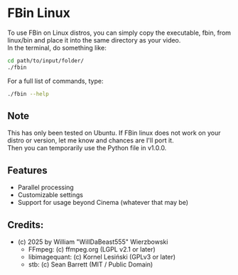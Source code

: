 # FBin Linux  
To use FBin on Linux distros, you can simply copy the executable, fbin, from linux/bin and place it into the same directory as your video.  
In the terminal, do something like:  
```bash  
cd path/to/input/folder/
./fbin
```
For a full list of commands, type:  
```bash
./fbin --help
```
## Note
This has only been tested on Ubuntu. If FBin linux does not work on your distro or version, let me know and chances are I'll port it.  
Then you can temporarily use the Python file in v1.0.0. 
## Features
* Parallel processing  
* Customizable settings
* Support for usage beyond Cinema (whatever that may be) 
## Credits:
* (c) 2025 by William "WillDaBeast555" Wierzbowski  
    * FFmpeg: (c) ffmpeg.org (LGPL v2.1 or later)  
    * libimagequant: (c) Kornel Lesiński (GPLv3 or later)  
    * stb: (c) Sean Barrett (MIT / Public Domain)  
